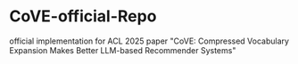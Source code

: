 # CoVE-official-Repo
official implementation for ACL 2025 paper "CoVE: Compressed Vocabulary Expansion Makes Better LLM-based Recommender Systems"
